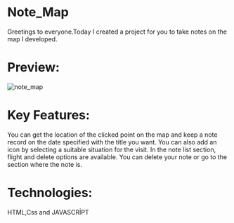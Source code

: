 # Note_Map
Greetings to everyone.Today I created a project for you to take notes on the map I developed.

# Preview:
![note_map](https://github.com/yusufyaman07/note_map/assets/148998418/eeca439d-c67d-4dd4-abcb-31e74c8f422a)


# Key Features:

You can get the location of the clicked point on the map and keep a note record on the date specified with the title you want. You can also add an icon by selecting a suitable situation for the visit. In the note list section, flight and delete options are available. You can delete your note or go to the section where the note is.

# Technologies:
HTML,Css and JAVASCRİPT
